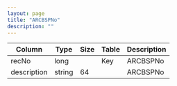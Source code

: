 ```yaml
---
layout: page
title: "ARCBSPNo"
description: ""
---
```




| Column | Type | Size | Table | Description |
| ------ | ---- | ---- | ----- | ----------- |
| recNo | long |  | Key | ARCBSPNo | 
| description | string | 64 |  | ARCBSPNo | 


